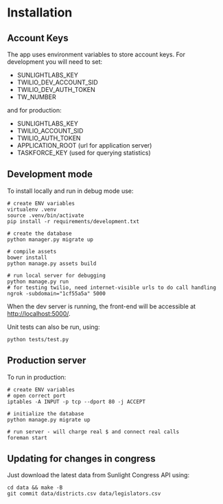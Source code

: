 Installation
==============

Account Keys
------------

The app uses environment variables to store account keys. For development you will need to set:

* SUNLIGHTLABS_KEY
* TWILIO_DEV_ACCOUNT_SID
* TWILIO_DEV_AUTH_TOKEN
* TW_NUMBER

and for production:

* SUNLIGHTLABS_KEY
* TWILIO_ACCOUNT_SID
* TWILIO_AUTH_TOKEN
* APPLICATION_ROOT (url for application server)
* TASKFORCE_KEY (used for querying statistics)


Development mode
-------------------
To install locally and run in debug mode use:

    # create ENV variables
    virtualenv .venv
    source .venv/bin/activate
    pip install -r requirements/development.txt

    # create the database
    python manager.py migrate up

    # compile assets
    bower install
    python manage.py assets build
 
    # run local server for debugging
    python manage.py run
    # for testing twilio, need internet-visible urls to do call handling
    ngrok -subdomain="1cf55a5a" 5000

When the dev server is running, the front-end will be accessible at [http://localhost:5000/](http://localhost:5000/).

Unit tests can also be run, using:

    python tests/test.py

Production server
------------------
To run in production:

    # create ENV variables
    # open correct port
    iptables -A INPUT -p tcp --dport 80 -j ACCEPT
    
    # initialize the database
    python manage.py migrate up

    # run server - will charge real $ and connect real calls
    foreman start

Updating for changes in congress
--------------------------------
Just download the latest data from Sunlight Congress API using:

    cd data && make -B
    git commit data/districts.csv data/legislators.csv

